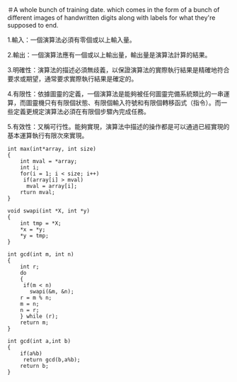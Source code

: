 
＃A whole bunch of training date.
which comes in the form of a bunch of different images of handwritten digits along with labels for what they're supposed to end.

1.輸入：一個演算法必須有零個或以上輸入量。

2.輸出：一個演算法應有一個或以上輸出量，輸出量是演算法計算的結果。

3.明確性：演算法的描述必須無歧義，以保證演算法的實際執行結果是精確地符合要求或期望，通常要求實際執行結果是確定的。

4.有限性：依據圖靈的定義，一個演算法是能夠被任何圖靈完備系統類比的一串運算，而圖靈機只有有限個狀態、有限個輸入符號和有限個轉移函式（指令）。而一些定義更規定演算法必須在有限個步驟內完成任務。

5.有效性：又稱可行性。能夠實現，演算法中描述的操作都是可以通過已經實現的基本運算執行有限次來實現。


```
int max(int*array, int size)
{
    int mval = *array;
    int i;
    for(i = 1; i < size; i++)
     if(array[i] > mval)
      mval = array[i];
    rturn mval;  
}
```

```
void swapi(int *X, int *y)
{
    int tmp = *X;
    *x = *y;
    *y = tmp;
}

int gcd(int m, int n)
{
    int r;
    do
    {
     if(m < n)
       swapi(&m, &n);
    r = m % n;
    m = n;
    n = r;
    } while (r);
    return m;
}
```

```
int gcd(int a,int b)
{
    if(a%b)
     return gcd(b,a%b);
    return b; 
}
```


